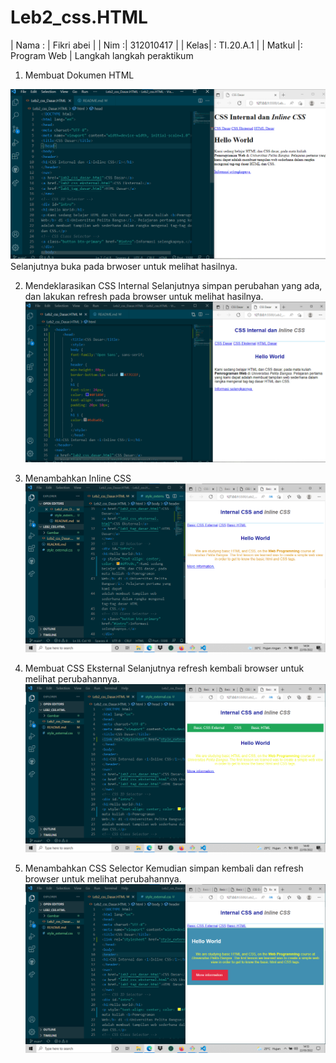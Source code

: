 # Leb2_css.HTML

| Nama : | Fikri abei |
| Nim :| 312010417 |
| Kelas| : TI.20.A.1 |
| Matkul |: Program Web |
Langkah langkah peraktikum
1. Membuat Dokumen HTML

![Membuat Dokumen HTML](Gambar/ss1.png)
Selanjutnya buka pada brwoser untuk melihat hasilnya.


2. Mendeklarasikan CSS Internal
Selanjutnya simpan perubahan yang ada, dan lakukan refresh pada browser untuk melihat
hasilnya.
![](Gambar/ss2.png)

3. Menambahkan Inline CSS
![](Gambar/ss3.png)

4. Membuat CSS Eksternal
Selanjutnya refresh kembali browser untuk melihat perubahannya.
![](Gambar/ss4.png)

5. Menambahkan CSS Selector
Kemudian simpan kembali dan refresh browser untuk melihat perubahannya.
![](Gambar/ss5.png)
